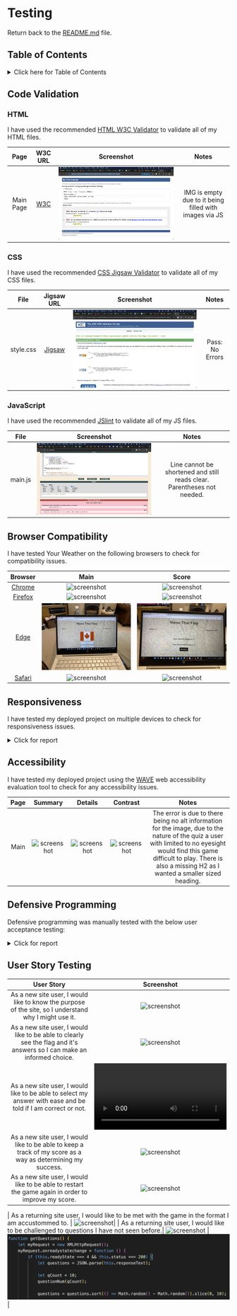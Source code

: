 
# Testing

Return back to the [README.md](README.md) file.

## Table of Contents

<details>
<summary>Click here for Table of Contents</summary>

- [Code Validation](#code-validation)
  - [HTML](#html)
  - [CSS](#css)
  - [JavaScript](#javascript)

- [Browser Compatibility](#browser-compatibility)

- [Responsiveness](#responsiveness)

- [Accessibility](#accessibility)

- [Defensive Programming](#defensive-programming)

- [User Story Testing](#user-story-testing)
</details>

## Code Validation

### HTML

I have used the recommended [HTML W3C Validator](https://validator.w3.org) to validate all of my HTML files.

| Page | W3C URL | Screenshot | Notes |
| :---: | :---: | :---: | :---: |
| Main Page | [W3C](https://validator.w3.org/nu/?doc=https%3A%2F%2Fgeorgina90-x.github.io%2FName-That-Flag%2F) | ![screenshot](img/screenshots/html-validator.png) | IMG is empty due to it being filled with images via JS |

### CSS

I have used the recommended [CSS Jigsaw Validator](https://jigsaw.w3.org/css-validator) to validate all of my CSS files.

| File | Jigsaw URL | Screenshot | Notes |
| :---: | :---: | :---: | :---: |
| style.css | [Jigsaw](https://jigsaw.w3.org/css-validator/validator?uri=https%3A%2F%2Fgeorgina90-x.github.io%2FName-That-Flag%2F&profile=css3svg&usermedium=all&warning=1&vextwarning=&lang=en) | ![screenshot](img/screenshots/css-validator.png) | Pass: No Errors |

### JavaScript

I have used the recommended [JSlint](https://codebeautify.org/jsvalidate) to validate all of my JS files.

| File | Screenshot | Notes |
| :---: | :---: | :---: |
| main.js | ![screenshot](img/screenshots/jslint-test.png) | Line cannot be shortened and still reads clear. Parentheses not needed. |

## Browser Compatibility

I have tested Your Weather on the following browsers to check for compatibility issues.

| Browser | Main | Score |
| :---: | :---: | :---: |
| [Chrome](https://www.google.com/chrome) | ![screenshot](img/screenshots/chrome-main.png) | ![screenshot](img/screenshots/chrome-score.png) | Works as expected |
| [Firefox](https://www.mozilla.org/firefox/) | ![screenshot](img/screenshots/firefox-main.png) | ![screenshot](img/screenshots/firefox-score.png) | Works as expected |
| [Edge](https://www.microsoft.com/edge)| ![screenshot](img/screenshots/microsoft-edge-main.jpg) | ![screenshot](img/screenshots/microsoft-edge-score.jpg) | Works as expected |
| [Safari](https://support.apple.com/downloads/safari) | ![screenshot](img/screenshots/safari-main.png) | ![screenshot](img/screenshots/safari-score.png) | Works as expected |

## Responsiveness

I have tested my deployed project on multiple devices to check for responsiveness issues.

<details>
<summary>Click for report</summary>

| Device | Main | Score |
| :---: | :---: | :---: | :---: |
| Mobile (iPhone 15 Pro) | ![screenshot](img/screenshots/iphone-screenshot-main.PNG) | ![screenshot](img/screenshots/iphone-screenshot-score.PNG) | Appeared as expected |
| Tablet (DevTools - iPad Air) | ![screenshot](img/screenshots/ipad-screenshot-main.PNG) | ![screenshot](img/screenshots/ipad-screenshot-score.PNG) | Appeared as expected |
| 15" Laptop | ![screenshot](img/screenshots/google-chrome-main.jpg) | ![screenshot](img/screenshots/google-chrome-score.jpg) |
</details>

## Accessibility

I have tested my deployed project using the [WAVE](https://wave.webaim.org/) web accessibility evaluation tool to check for any accessibility issues.

| Page | Summary | Details | Contrast | Notes |
| :---: | :---: | :---: | :---: | :---: |
| Main | ![screenshot](img/screenshots/wave-summary.png) | ![screenshot](img/screenshots/wave-details.png) | ![screenshot](img/screenshots/wave-contrast.png) | The error is due to there being no alt information for the image, due to the nature of the quiz a user with limited to no eyesight would find this game difficult to play. There is also a missing H2 as I wanted a smaller sized heading. |

## Defensive Programming

Defensive programming was manually tested with the below user acceptance testing:

<details>
<summary>Click for report</summary>

| Page | Expectation | Test | Result | Fix | Screenshot |
| :---: | :---: | :---: | :---: | :---: | :---: |
| Main | | | | | |
| | Name That Flag is designed so that when you open the page the full screen shows the flag image and the answers as well as a score/question area.| Tested the feature by clicking Name That Flag. | The feature behaved as expected. | Test concluded and passed. | ![screenshot](img/screenshots/chrome-main.png) |
| | When a user hovers over one of the answer buttons the cursor becomes a pointer and the answer changes to a black colour to indicate what they are about to select. | Tested the feature by hovering over the answers.| The feature behaved as expected, the cursor changed and the buttons highlighted. | Test concluded and passed. | ![screenshot](img/screenshots/cursor.jpg) |
| | Once an answer is selected and clicked the button will change colour to red or green to indicate success or failure. The score will also count when successfull. | Tested the feature by selecting both correct and incorrect answers. And checking the score updated. | The feature behaved as expected. | Test concluded and passed. | [![alt text](img/screenshots/user-success-fail.mp4)]
|
| | The next question is supposed to automatically load once a choice has been made. | Tested the feature by selecting an answer and waiting for the next question. | The feature behaved as expected. |Test concluded and passed. | [![alt text](img/screenshots/user-success-fail.mp4)] |
| | Once the quiz is complete, the screen should show the score of correct answers and incorrect answers. | Tested the feature by clicking through to the end of the 10 questions. | The feature behaved as expected. |Test concluded and passed. | ![screenshot]() |
| | Once the game is completed a 'new game' button should appear so the user can attempt the quiz again. | Tested the feature by clicking through the quiz and then selecting the new game button. | The feature behaved as expected. |Test concluded and passed. | ![screenshot](img/screenshots/firefox-score.png) |

</details>

## User Story Testing

| User Story | Screenshot |
| :---: | :---: |
| As a new site user, I would like to know the purpose of the site, so I understand why I might use it. | ![screenshot](img/screenshots/user-purpose.png) |
| As a new site user, I would like to be able to clearly see the flag and it's answers so I can make an informed choice. | ![screenshot](img/screenshots/user-purpose.png) |
| As a new site user, I would like to be able to select my answer with ease and be told if I am correct or not. | ![screenshot](img/screenshots/user-success-fail.mp4) |
| As a new site user, I would like to be able to keep a track of my score as a way as determining my success. | ![screenshot](img/screenshots/user-score.png) |
| As a new site user, I would like to be able to restart the game again in order to improve my score. | ![screenshot](img/screenshots/user-restart.png) |

| As a returning site user, I would like to be met with the game in the format I am accustommed to. | ![screenshot](img/screenshots/return-user-screen.png)|
| As a returning site user, I would like to be challenged to questions I have not seen before.| ![screenshot](img/screenshots/return-user-screen.png) | ![screenshot](img/screenshots/return-user-random.png) |
